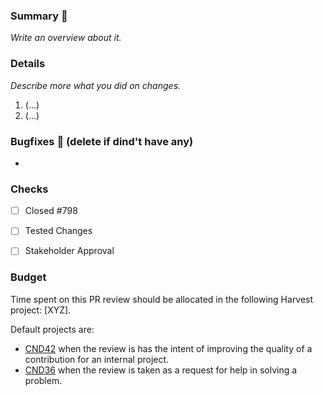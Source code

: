 ### Summary :memo:
_Write an overview about it._

### Details
_Describe more what you did on changes._
1. (...)
2. (...)

### Bugfixes :bug: (delete if dind't have any)
-

### Checks
- [ ] Closed #798
- [ ] Tested Changes
- [ ] Stakeholder Approval


### Budget
Time spent on this PR review should be allocated in the following Harvest project: [XYZ].

Default projects are: 
* [CND42](https://clickvalue.harvestapp.com/projects/32900320) when the review is
has the intent of improving the quality of a contribution for an internal project.
* [CND36](https://clickvalue.harvestapp.com/projects/32885917) when the review is
taken as a request for help in solving a problem.